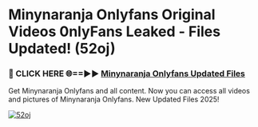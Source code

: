 # Minynaranja Onlyfans Original Videos 0nlyFans Leaked - Files Updated! (52oj)

<h3>🔴 CLICK HERE 🌐==►► <a href="https://tinyurl.com/ehrbuxhb" rel="nofollow">Minynaranja Onlyfans Updated Files</a></h3>

Get Minynaranja Onlyfans and all content. Now you can access all videos and pictures of Minynaranja Onlyfans. New Updated Files 2025!

[![52oj](https://i.imgur.com/lVYEuWS.gif)](https://tinyurl.com/ehrbuxhb)
